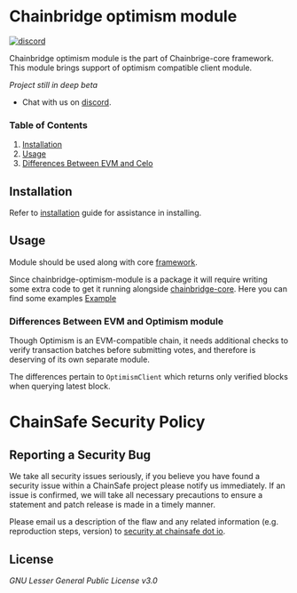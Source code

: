 # Chainbridge optimism module
<a href="https://discord.gg/ykXsJKfhgq">
  <img alt="discord" src="https://img.shields.io/discord/593655374469660673?label=Discord&logo=discord&style=flat" />
</a>

Chainbridge optimism module is the part of Chainbrige-core framework. This module brings support of optimism compatible client module.

*Project still in deep beta*
- Chat with us on [discord](https://discord.gg/ykXsJKfhgq).

### Table of Contents

1. [Installation](#installation)
2. [Usage](#usage)
3. [Differences Between EVM and Celo](#differences-between-evm-and-celo)

## Installation
Refer to [installation](https://github.com/ChainSafe/chainbridge-docs/blob/develop/docs/installation.md) guide for assistance in installing.

## Usage
Module should be used along with core [framework](https://github.com/ChainSafe/chainbridge-core).

Since chainbridge-optimism-module is a package it will require writing some extra code to get it running alongside [chainbridge-core](https://github.com/ChainSafe/chainbridge-core). Here you can find some examples
[Example](https://github.com/ChainSafe/chainbridge-core-example)

### Differences Between EVM and Optimism module

Though Optimism is an EVM-compatible chain, it needs additional checks to verify transaction batches before submitting votes, and therefore is deserving of its own separate module.

The differences pertain to `OptimismClient` which returns only verified blocks when querying latest block.

# ChainSafe Security Policy

## Reporting a Security Bug

We take all security issues seriously, if you believe you have found a security issue within a ChainSafe
project please notify us immediately. If an issue is confirmed, we will take all necessary precautions
to ensure a statement and patch release is made in a timely manner.

Please email us a description of the flaw and any related information (e.g. reproduction steps, version) to
[security at chainsafe dot io](mailto:security@chainsafe.io).

## License

_GNU Lesser General Public License v3.0_
